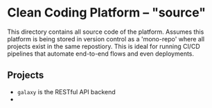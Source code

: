 # Clean Coding Platform – "source"

This directory contains all source code of the platform. Assumes this platform is being stored in version control as a 'mono-repo' where all projects exist in the same repostiory. This is ideal for running CI/CD pipelines that automate end-to-end flows and even deployments.

## Projects
- `galaxy` is the RESTful API backend
- 
